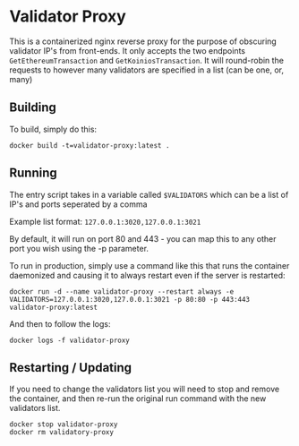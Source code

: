 # Validator Proxy

This is a containerized nginx reverse proxy for the purpose of obscuring validator IP's from front-ends. It only accepts the two endpoints `GetEthereumTransaction` and `GetKoiniosTransaction`. It will round-robin the requests to however many validators are specified in a list (can be one, or, many)

## Building

To build, simply do this:

```
docker build -t=validator-proxy:latest .
```

## Running

The entry script takes in a variable called `$VALIDATORS` which can be a list of IP's and ports seperated by a comma

Example list format: `127.0.0.1:3020,127.0.0.1:3021`

By default, it will run on port 80 and 443 - you can map this to any other port you wish using the -p parameter.

To run in production, simply use a command like this that runs the container daemonized and causing it to always restart even if the server is restarted:

```
docker run -d --name validator-proxy --restart always -e VALIDATORS=127.0.0.1:3020,127.0.0.1:3021 -p 80:80 -p 443:443 validator-proxy:latest
```

And then to follow the logs:

```
docker logs -f validator-proxy
```

## Restarting / Updating

If you need to change the validators list you will need to stop and remove the container, and then re-run the original run command with the new validators list.

```
docker stop validator-proxy
docker rm validatory-proxy
```
